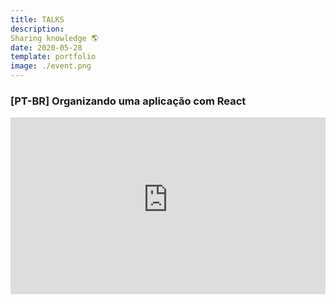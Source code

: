 ```yaml
---
title: TALKS
description: 
Sharing knowledge 🌎
date: 2020-05-28
template: portfolio
image: ./event.png
---
```


### [PT-BR] Organizando uma aplicação com React

<div style="left: 0; width: 100%; height: 0; position: relative; padding-bottom: 56.1972%;"><iframe src="https://raw.githubusercontent.com/pedropbazzo/pedropbazzo-blog-gatsby/master/site/contents/portfolio/talks-others/event.png" style="border: 0; top: 0; left: 0; width: 100%; height: 100%; position: absolute;" allowfullscreen scrolling="no" allow="encrypted-media"></iframe></div>

<!-- 🎬 [Veja o vídeo completo da live clicando aqui!](https://www.youtube.com/watch?v=ZtOJ54X0uIk)
👩🏼‍💻 [Repositório com o código :D](https://github.com/anabneri/ReactivePokedex)

### [PT-BR] JVM por debaixo dos panos

<div style="left: 0; width: 100%; height: 0; position: relative; padding-bottom: 56.1972%;"><iframe src="https://speakerdeck.com/player/eac0bdcccfa0473ca595b54bae3a7dbf" style="border: 0; top: 0; left: 0; width: 100%; height: 100%; position: absolute;" allowfullscreen scrolling="no" allow="encrypted-media"></iframe></div>

### [PT-BR] Spring Webflux + MongoDB + Reactor = Pokedex!

<div style="left: 0; width: 100%; height: 0; position: relative; padding-bottom: 56.1972%;"><iframe src="https://speakerdeck.com/player/3025c4148a414c6c8611efe832aaa7c0" style="border: 0; top: 0; left: 0; width: 100%; height: 100%; position: absolute;" allowfullscreen scrolling="no" allow="encrypted-media"></iframe></div>

🎬 [Veja o vídeo completo da live clicando aqui!](https://www.youtube.com/watch?v=9QRQx5sZmCM)
👩🏼‍💻 [Repositório com o código :D](https://github.com/anabneri/demo-nergirlz-webflux)

### [PT-BR] Java Reativo, O que é isso?

<div style="left: 0; width: 100%; height: 0; position: relative; padding-bottom: 56.1972%;"><iframe src="https://speakerdeck.com/player/f033d0b3afd24ab0974f52d2cca51f94" style="border: 0; top: 0; left: 0; width: 100%; height: 100%; position: absolute;" allowfullscreen scrolling="no" allow="encrypted-media"></iframe></div>

### [PT-BR] Workshop de Git e Github

<div style="left: 0; width: 100%; height: 0; position: relative; padding-bottom: 56.1972%;"><iframe src="https://speakerdeck.com/player/3bf74bfc213c49a08a319b125dd99e7c" style="border: 0; top: 0; left: 0; width: 100%; height: 100%; position: absolute;" allowfullscreen scrolling="no" allow="encrypted-media"></iframe></div>

### [PT-BR] Quem tem medo do Java?

<div style="left: 0; width: 100%; height: 0; position: relative; padding-bottom: 56.1972%;"><iframe src="https://speakerdeck.com/player/e41d8f6ea9794431b2dcfbb16783ed94" style="border: 0; top: 0; left: 0; width: 100%; height: 100%; position: absolute;" allowfullscreen scrolling="no" allow="encrypted-media"></iframe></div>

### [PT-BR] First Steps With Angular

<div style="left: 0; width: 100%; height: 0; position: relative; padding-bottom: 56.1972%;"><iframe src="https://speakerdeck.com/player/9ef053ff9d5f4f27a80386c63c9e685e" style="border: 0; top: 0; left: 0; width: 100%; height: 100%; position: absolute;" allowfullscreen scrolling="no" allow="encrypted-media"></iframe></div>

👩🏼‍💻 [Código do repositório do projeto](https://github.com/anabneri/pokemon-store)

### [EN-US] Improve your Java Application in IntellijIDEA

<div style="left: 0; width: 100%; height: 0; position: relative; padding-bottom: 56.1972%;"><iframe src="https://speakerdeck.com/player/f23483c8a4344cde9f453d0818dd9294" style="border: 0; top: 0; left: 0; width: 100%; height: 100%; position: absolute;" allowfullscreen scrolling="no" allow="encrypted-media"></iframe></div>

🎬[Check the live code here!](https://www.youtube.com/watch?v=FwSsCHIfPe4) -->
